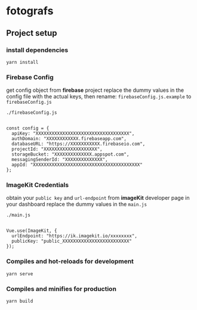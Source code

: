 # fotografs

## Project setup

### install dependencies

```
yarn install
```

### Firebase Config

get config object from **firebase** project replace the dummy values in the config file with the actual keys, then rename: `firebaseConfig.js.example` to `firebaseConfig.js`

```
./firebaseConfig.js


const config = {
  apiKey: "XXXXXXXXXXXXXXXXXXXXXXXXXXXXXXXXXXX",
  authDomain: "XXXXXXXXXXXX.firebaseapp.com",
  databaseURL: "https://XXXXXXXXXXX.firebaseio.com",
  projectId: "XXXXXXXXXXXXXXXXXXXX",
  storageBucket: "XXXXXXXXXXXXXX.appspot.com",
  messagingSenderId: "XXXXXXXXXXXXXX",
  appId: "XXXXXXXXXXXXXXXXXXXXXXXXXXXXXXXXXXXXXXXX"
};
```

### ImageKit Credentials

obtain your `public key` and `url-endpoint` from **imageKit** developer page in your dashboard replace the dummy values in the `main.js`

```
./main.js


Vue.use(ImageKit, {
  urlEndpoint: "https://ik.imagekit.io/xxxxxxxx",
  publicKey: "public_XXXXXXXXXXXXXXXXXXXXXXXXX"
});
```

### Compiles and hot-reloads for development

```
yarn serve
```

### Compiles and minifies for production

```
yarn build
```
